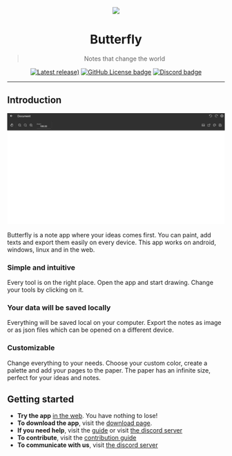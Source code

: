 <div align="center">
  
<img src="https://raw.githubusercontent.com/LinwoodCloud/butterfly/develop/app/images/logo.png" width="350px" />

# Butterfly

> Notes that change the world

[![Latest release)](https://img.shields.io/github/v/release/LinwoodCloud/butterfly?color=EBB733&style=for-the-badge&logo=github&logoColor=EBB733)](https://github.com/LinwoodCloud/butterfly/releases)
[![GitHub License badge](https://img.shields.io/github/license/LinwoodCloud/dev_doctor?color=EBB733&style=for-the-badge&logo=data:image/svg+xml;base64,PHN2ZyB4bWxucz0iaHR0cDovL3d3dy53My5vcmcvMjAwMC9zdmciIHdpZHRoPSIxOTIiIGhlaWdodD0iMTkyIiBmaWxsPSIjZWJiNzMzIiB2aWV3Qm94PSIwIDAgMjU2IDI1NiI%2BPHJlY3Qgd2lkdGg9IjI1NiIgaGVpZ2h0PSIyNTYiIGZpbGw9Im5vbmUiPjwvcmVjdD48cmVjdCB4PSIzMiIgeT0iNDgiIHdpZHRoPSIxOTIiIGhlaWdodD0iMTYwIiByeD0iOCIgc3Ryb2tlLXdpZHRoPSIxNiIgc3Ryb2tlPSIjZWJiNzMzIiBzdHJva2UtbGluZWNhcD0icm91bmQiIHN0cm9rZS1saW5lam9pbj0icm91bmQiIGZpbGw9Im5vbmUiPjwvcmVjdD48bGluZSB4MT0iNzYiIHkxPSI5NiIgeDI9IjE4MCIgeTI9Ijk2IiBmaWxsPSJub25lIiBzdHJva2U9IiNlYmI3MzMiIHN0cm9rZS1saW5lY2FwPSJyb3VuZCIgc3Ryb2tlLWxpbmVqb2luPSJyb3VuZCIgc3Ryb2tlLXdpZHRoPSIxNiI%2BPC9saW5lPjxsaW5lIHgxPSI3NiIgeTE9IjEyOCIgeDI9IjE4MCIgeTI9IjEyOCIgZmlsbD0ibm9uZSIgc3Ryb2tlPSIjZWJiNzMzIiBzdHJva2UtbGluZWNhcD0icm91bmQiIHN0cm9rZS1saW5lam9pbj0icm91bmQiIHN0cm9rZS13aWR0aD0iMTYiPjwvbGluZT48bGluZSB4MT0iNzYiIHkxPSIxNjAiIHgyPSIxODAiIHkyPSIxNjAiIGZpbGw9Im5vbmUiIHN0cm9rZT0iI2ViYjczMyIgc3Ryb2tlLWxpbmVjYXA9InJvdW5kIiBzdHJva2UtbGluZWpvaW49InJvdW5kIiBzdHJva2Utd2lkdGg9IjE2Ij48L2xpbmU%2BPC9zdmc%2B)](https://github.com/LinwoodCloud/butterfly/blob/main/LICENSE)
[![Discord badge](https://img.shields.io/discord/735424757142519848?style=for-the-badge&color=EBB733&logo=discord&logoColor=EBB733)](https://discord.linwood.dev)
  
</div>

---

## Introduction

![Main view](./docs/docs/main.png)

Butterfly is a note app where your ideas comes first. You can paint, add texts and export them easily on every device.
This app works on android, windows, linux and in the web.

### Simple and intuitive

Every tool is on the right place. Open the app and start drawing. Change your tools by clicking on it.

### Your data will be saved locally

Everything will be saved local on your computer. Export the notes as image or as json files which can be opened on a different device.

### Customizable

Change everything to your needs. Choose your custom color, create a palette and add your pages to the paper.
The paper has an infinite size, perfect for your ideas and notes.

## Getting started

* **Try the app** [in the web](https://butterfly.linwood.dev). You have nothing to lose!
* **To download the app**, visit the [download page](https://docs.butterfly.linwood.dev/downloads).
* **If you need help**, visit the [guide](https://docs.butterfly.linwood.dev/docs) or visit [the discord server](https://discord.linwood.dev)
* **To contribute**, visit the [contribution guide](https://github.com/LinwoodCloud/butterfly/blob/develop/CONTRIBUTING.md)
* **To communicate with us**, visit [the discord server](https://discord.linwood.dev)
